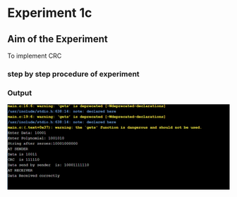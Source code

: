 
# Experiment 1c

## Aim of the Experiment
To implement CRC

### step by step procedure of experiment

### Output
![Output](Crc.png)
